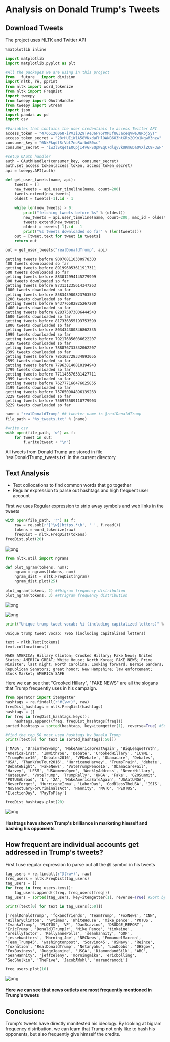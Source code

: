 
# Analysis on Donald Trump's Tweets

## Download Tweets

The project uses NLTK and Twitter API


```python
%matplotlib inline

import matplotlib
import matplotlib.pyplot as plt
```


```python
#All the packages we are using in this project
from __future__ import division
import nltk, re, pprint
from nltk import word_tokenize
from nltk import FreqDist
import tweepy
from tweepy import OAuthHandler
from tweepy import Stream
import json
import pandas as pd
import csv

#Variables that contains the user credentials to access Twitter API
access_token = "4766120068-iPVIiQZ9TAe36FY6rMMJfUGJaceqVweJ8Rbj5yT"
access_token_secret = "28rHUIiW1A58VNxdaFHlOWNB6O3htGRs2OKo1NgwM3nzw"
consumer_key = "6NkPkqdfSrVot7noRwrbdB0xc"
consumer_secret = "iw3lSXqetEOCpjI4vGFSQpWEqC7dlqyvkUKm6DaOVXlZC9F3wF"

#setup OAuth handler
auth = OAuthHandler(consumer_key, consumer_secret)
auth.set_access_token(access_token, access_token_secret)
api = tweepy.API(auth)
```


```python
def get_user_tweets(name, api):
    tweets = []
    new_tweets = api.user_timeline(name, count=200)
    tweets.extend(new_tweets)
    oldest = tweets[-1].id - 1
    
    while len(new_tweets) > 0:
        print("fetching tweets before %s" % (oldest))
        new_tweets = api.user_timeline(name, count=200, max_id = oldest)
        tweets.extend(new_tweets)
        oldest = tweets[-1].id - 1
        print("%s tweets downloaded so far" % (len(tweets)))
    out = [tweet.text for tweet in tweets]
    return out
```


```python
out = get_user_tweets("realDonaldTrump", api)
```

    getting tweets before 900708110330978303
    400 tweets downloaded so far
    getting tweets before 891996053611917311
    600 tweets downloaded so far
    getting tweets before 883012994145279999
    800 tweets downloaded so far
    getting tweets before 873131235614347263
    1000 tweets downloaded so far
    getting tweets before 858343980823703552
    1200 tweets downloaded so far
    getting tweets before 843776582825267200
    1400 tweets downloaded so far
    getting tweets before 828375073006444543
    1600 tweets downloaded so far
    getting tweets before 817336355193753599
    1800 tweets downloaded so far
    getting tweets before 803434300846862335
    1999 tweets downloaded so far
    getting tweets before 792176856086622207
    2199 tweets downloaded so far
    getting tweets before 788876733332062207
    2399 tweets downloaded so far
    getting tweets before 785102728334893055
    2599 tweets downloaded so far
    getting tweets before 779638140810194943
    2799 tweets downloaded so far
    getting tweets before 771145576381427711
    2999 tweets downloaded so far
    getting tweets before 762777166476025855
    3199 tweets downloaded so far
    getting tweets before 757650904896139263
    3229 tweets downloaded so far
    getting tweets before 756975589110779903
    3229 tweets downloaded so far



```python
name = "realDonaldTrump" ## tweeter name is @realDonaldTrump
file_path = '%s_tweets.txt' % (name)

#write csv
with open(file_path, 'w') as f:
    for tweet in out:
        f.write(tweet + "\n")
```

All tweets from Donald Trump are stored in file 'realDonaldTrump_tweets.txt' in the current directory

## Text Analysis
- Text collocations to find common words that go together
- Regular expression to parse out hashtags and high frequent user account

First we uses Regular expression to strip away symbols and web links in the tweets


```python
with open(file_path, 'r') as f:
    raw = re.sub(r'[^\w]|https.*\b', ' ', f.read())
    tokens = word_tokenize(raw)
    freqDist = nltk.FreqDist(tokens)
freqDist.plot(20)
```


![png](output_8_0.png)



```python
from nltk.util import ngrams

def plot_ngram(tokens, num):
    ngram = ngrams(tokens, num)
    ngram_dist = nltk.FreqDist(ngram)
    ngram_dist.plot(25)

plot_ngram(tokens, 2) ##bigram frequency distribution
plot_ngram(tokens, 3) ##trigram frequency distribution
```


![png](output_9_0.png)



![png](output_9_1.png)



```python
print("Unique trump tweet vocab: %i (including capitalized letters)" % len(set(tokens)))
```

    Unique trump tweet vocab: 7965 (including capitalized letters)



```python
text = nltk.Text(tokens)
text.collocations()
```

    MAKE AMERICA; Hillary Clinton; Crooked Hillary; Fake News; United
    States; AMERICA GREAT; White House; North Korea; FAKE NEWS; Prime
    Minister; last night; North Carolina; Looking forward; Bernie Sanders;
    Republican Senators; great honor; New Hampshire; law enforcement;
    Stock Market; AMERICA SAFE


Here we can see that "Crooked Hillary", "FAKE NEWS" are all the slogans that Trump frequently uses in his campaign. 


```python
from operator import itemgetter
hashtags = re.findall(r"#(\w+)", raw)
freqDist_hashtags = nltk.FreqDist(hashtags)
hashtags = []
for freq in freqDist_hashtags.keys():
    hashtags.append((freq, freqDist_hashtags[freq]))
sorted_hashtags = sorted(hashtags, key=itemgetter(1), reverse=True) #Sort by frequency

#find the top 50 most used hashtags by Donald Trump
print([text[0] for text in sorted_hashtags[:50]])
```

    ['MAGA', 'DrainTheSwamp', 'MakeAmericaGreatAgain', 'BigLeagueTruth', 'AmericaFirst', 'ImWithYou', 'Debate', 'CrookedHillary', 'ICYMI', 'TrumpPence16', 'Debates2016', 'VPDebate', 'Obamacare', 'Debates', 'USA', 'ThankYouTour2016', 'HurricaneHarvey', 'TrumpTrain', 'debate', 'DebateNight', 'FakeNews', 'VoteTrumpPence16', 'ObamacareFail', 'Harvey', 'LESM', 'USWomensOpen', 'WeeklyAddress', 'NeverHillary', 'KatesLaw', 'VoteTrump', 'TrumpRally', 'UNGA', 'Fake', 'G20Summit', 'POTUSAbroad', '1', '2A', 'MakeAmericaSafeAgain', 'USAatUNGA', 'NeverForget', 'HurricaneIrma', 'LaborDay', 'GodBlessTheUSA', 'ISIS', 'NoSanctuaryForCriminalsAct', 'Hannity', 'NATO', 'PEOTUS', 'ElectionDay', 'PayToPlay']



```python
freqDist_hashtags.plot(20)
```


![png](output_14_0.png)


#### Hashtags have shown Trump's brilliance in marketing himself and bashing his opponents

## How frequent are individual accounts get addressed in Trump's tweets?

First I use regular expression to parse out all the @ symbol in his tweets


```python
tag_users = re.findall(r"@(\w+)", raw)
freq_users = nltk.FreqDist(tag_users)
tag_users = []
for freq in freq_users.keys():
    tag_users.append((freq, freq_users[freq]))
tag_users = sorted(tag_users, key=itemgetter(1), reverse=True) #Sort by frequency

print([text[0] for text in tag_users[:50]])
```

    ['realDonaldTrump', 'foxandfriends', 'TeamTrump', 'FoxNews', 'CNN', 'HillaryClinton', 'nytimes', 'WhiteHouse', 'mike_pence', 'POTUS', 'IvankaTrump', 'FLOTUS', 'VP', 'DanScavino', 'DRUDGE_REPORT', 'EricTrump', 'DonaldJTrumpJr', 'Mike_Pence', 'timkaine', 'oreillyfactor', 'KellyannePolls', 'seanhannity', 'GOP', 'jessebwatters', 'Morning_Joe', 'NBCNews', 'EmmanuelMacron', 'Team_Trump45', 'washingtonpost', 'Scavino45', 'USNavy', 'Reince', 'foxnation', 'RealDonaldTrump', 'Netanyahu', 'LouDobbs', 'DHSgov', 'FoxBusiness', 'JudgeJeanine', 'USGA', 'DiamondandSilk', 'ABC', 'SeanHannity', 'jeffzeleny', 'morningmika', 'ericbolling', 'SecShulkin', 'TheFive', 'JacobAWohl', 'narendramodi']



```python
freq_users.plot(10)
```


![png](output_18_0.png)


#### Here we can see that news outlets are most frequently mentioned in Trump's tweets

## Conclusion:
Trump's tweets have directly manifested his ideology. By looking at bigram frequency distribution, we can learn that Trump not only like to bash his opponents, but also frequently give himself the credits.  
